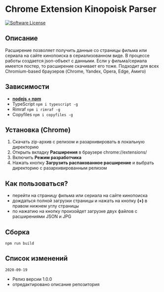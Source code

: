 # Chrome Extension Kinopoisk Parser
[![Software License](https://img.shields.io/badge/license-MIT-brightgreen.svg)](LICENSE)

## Описание
Расширение позволяет получить данные со страницы фильма или сериала на сайте кинопоиска в сериализованном виде. В процессе работы создается json-объект с данными. Если у фильма/сериала имеется постер, то расширение скачивает его тоже. Подходит для всех Chromium-based браузеров (Chrome, Yandex, Opera, Edge, Амиго)

## Зависимости
* [__nodejs + npm__](https://nodejs.org/)
* TypeScript `npm i typescript -g`
* Rimraf `npm i rimraf -g`
* Copyfiles `npm i copyfiles -g`

## Установка (Chrome)
1. Скачать zip-архив с релизом и разархивировать в локальную директорию
2. Открыть вкладку __Расширения__ в браузере chrome://extensions/
3. Включить __Режим разработчика__
4. Нажать кнопку __Загрузить распакованное расширение__ и выбрать директорию с разархивированным релизом

## Как пользоваться?
* перейти на страницу фильма или сериала на сайте кинопоиска
* дождаться полной загрузки страницы и нажать на кнопку __(+)__ в правом нижнем углу страницы
* по нажатию на кнопку произойдет загрузке двух файлов с расширениями JSON и JPG

## Сборка
```
npm run build
```

## Список изменений

`2020-09-19`
* Релиз версии 1.0.0
* отредактировано описание репозитория
